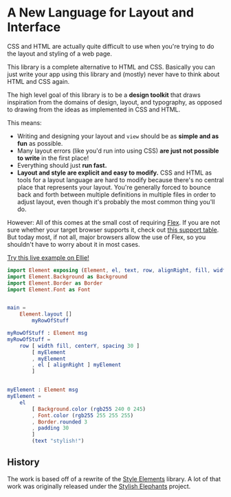 # A New Language for Layout and Interface

CSS and HTML are actually quite difficult to use when you're trying to do the layout and styling of a web page.

This library is a complete alternative to HTML and CSS.  Basically you can just write your app using this library and (mostly) never have to think about HTML and CSS again.

The high level goal of this library is to be a **design toolkit** that draws inspiration from the domains of design, layout, and typography, as opposed to drawing from the ideas as implemented in CSS and HTML.

This means:

* Writing and designing your layout and `view` should be as **simple and as fun** as possible.
* Many layout errors (like you'd run into using CSS) **are just not possible to write** in the first place!
* Everything should just **run fast.**
* **Layout and style are explicit and easy to modify.** CSS and HTML as tools for a layout language are hard to modify because there's no central place that represents your layout. You're generally forced to bounce back and forth between multiple definitions in multiple files in order to adjust layout, even though it's probably the most common thing you'll do.

However: All of this comes at the small cost of requiring [Flex](https://developer.mozilla.org/en-US/docs/Glossary/Flex).
If you are not sure whether your target browser supports it, check out [this support table](https://caniuse.com/#feat=flexbox).
But today most, if not all, major browsers allow the use of Flex, so you shouldn't have to worry about it in most cases.


[Try this live example on Ellie!](https://ellie-app.com/3f2n4J5RnT3a1)

```elm
import Element exposing (Element, el, text, row, alignRight, fill, width, rgb255, spacing, centerY, padding)
import Element.Background as Background
import Element.Border as Border
import Element.Font as Font


main = 
    Element.layout []
        myRowOfStuff

myRowOfStuff : Element msg
myRowOfStuff =
    row [ width fill, centerY, spacing 30 ]
        [ myElement
        , myElement
        , el [ alignRight ] myElement
        ]


myElement : Element msg
myElement =
    el
        [ Background.color (rgb255 240 0 245)
        , Font.color (rgb255 255 255 255)
        , Border.rounded 3
        , padding 30
        ]
        (text "stylish!")
```




## History

The work is based off of a rewrite of the [Style Elements](https://github.com/mdgriffith/style-elements) library.  A lot of that work was originally released under the [Stylish Elephants](https://github.com/mdgriffith/stylish-elephants) project.






